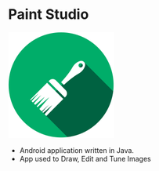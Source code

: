 # Paint Studio

![icon](https://github.com/jasonjpulikkottil/paint_studio/blob/master/app/src/main/res/mipmap-xhdpi/ic_launcher_foreground.png)

- Android application written in Java.
- App used to Draw, Edit and Tune Images
